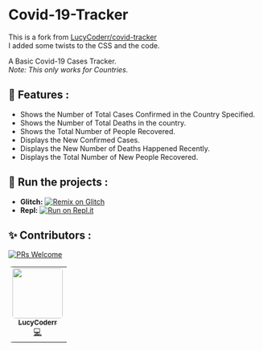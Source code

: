 # Covid-19-Tracker

This is a fork from [LucyCoderr/covid-tracker](https://github.com/LucyCoderr/covid-tracker)  
I added some twists to the CSS and the code.  
  
A Basic Covid-19 Cases Tracker.  
 *Note: This only works for Countries.*


## 📝 Features :
* Shows the Number of Total Cases Confirmed in the Country Specified.
* Shows the Number of Total Deaths in the country.
* Shows the Total Number of People Recovered.
* Displays the New Confirmed Cases. 
* Displays the New Number of Deaths Happened Recently.
* Displays the Total Number of New People Recovered.

## 💨 Run the projects :
 * **Glitch:** [![Remix on Glitch](https://cdn.glitch.com/2703baf2-b643-4da7-ab91-7ee2a2d00b5b%2Fremix-button.svg)](https://glitch.com/edit/#!/import/github/LucyCoderr/covid-tracker)
* **Repl:** [![Run on Repl.it](https://repl.it/badge/github/LucyCoderr/Covid-19-Tracker)](https://repl.it/github/LucyCoderr/covid-tracker)

## ✨ Contributors :
[![PRs Welcome](https://img.shields.io/badge/PRs-welcome-brightgreen.svg?style=flat-square)](https://github.com/LucyCoderr/covid-tracker)&nbsp;


<!-- ALL-CONTRIBUTORS-LIST:START - Do not remove or modify this section -->
<!-- prettier-ignore-start -->
<!-- markdownlint-disable -->

<table style="border-radius: 2%;">
  <tr>
     <td align="center"><a href="https://github.com/LucyCoderr"><img src="https://avatars0.githubusercontent.com/u/51528076?s=460&u=d1e28ca661a14f0b3428cc07dd410f36f891966b&v=4" width="100px;" alt="" style="border-radius: 5%;"/><br /><sub><b>LucyCoderr</b></sub></a><br /><a href="https://github.com/houseofgeeks/hg/commits?author=LucyCoderr" title="Code">💻</a></td>
  </tr>
</table>

<!-- markdownlint-enable -->
<!-- prettier-ignore-end -->
<!-- ALL-CONTRIBUTORS-LIST:END -->
